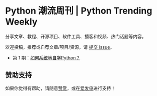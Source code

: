# Python 潮流周刊 | Python Trending Weekly

分享文章、教程、开源项目、软件工具、播客和视频、热门话题等内容。

欢迎投稿，推荐或自荐文章/项目/资源，请 [提交 issue](https://github.com/chinesehuazhou/python-weekly/issues/new)。

- 第 1 期：[如何系统地自学Python？](./docs/2023-05-13-weekly1.md)



## 赞助支持

如果你觉得有帮助，请随意[赞赏](https://img.pythoncat.top/wechat_code.png)，或在[爱发电](https://afdian.net/a/pythoncat)进行支持！